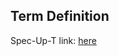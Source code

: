 ## Term Definition

Spec-Up-T link: <a href='https://weboftrust.github.io/WOT-terms/docs/glossary/broken-object-level-authorization'>here</a>
